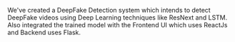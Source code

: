 We've created a DeepFake Detection system which intends to detect DeepFake videos using Deep Learning techniques like ResNext and LSTM. Also integrated the trained model with the Frontend UI which uses ReactJs and Backend uses Flask.
